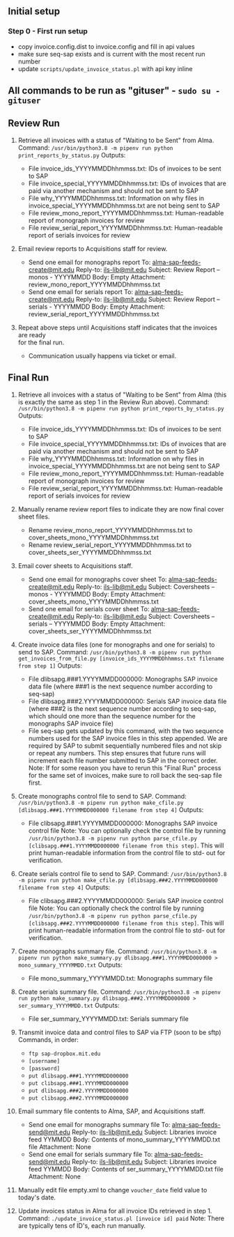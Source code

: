 ## Initial setup
### Step 0 - First run setup 
* copy invoice.config.dist to invoice.config and fill in api values
* make sure seq-sap exists and is current with the most recent run number  
* update `scripts/update_invoice_status.pl` with api key inline

## All commands to be run as "gituser" - `sudo su - gituser`

## Review Run

1.  Retrieve all invoices with a status of "Waiting to be Sent" from Alma.
    Command:
      `/usr/bin/python3.8 -m pipenv run python print_reports_by_status.py`
    Outputs:
      - File invoice_ids_YYYYMMDDhhmmss.txt: IDs of invoices to be sent to SAP
      - File invoice_special_YYYYMMDDhhmmss.txt: IDs of invoices that are paid via
        another mechanism and should not be sent to SAP
      - File why_YYYYMMDDhhmmss.txt: Information on why files in
        invoice_special_YYYYMMDDhhmmss.txt are not being sent to SAP
      - File review_mono_report_YYYYMMDDhhmmss.txt: Human-readable report of monograph
        invoices for review
      - File review_serial_report_YYYYMMDDhhmmss.txt: Human-readable report of serials
        invoices for review

2.  Email review reports to Acquisitions staff for review.
    - Send one email for monographs report
        To: alma-sap-feeds-create@mit.edu
        Reply-to: ils-lib@mit.edu
        Subject: Review Report – monos - YYYYMMDD
        Body: Empty
        Attachment: review_mono_report_YYYYMMDDhhmmss.txt
    - Send one email for serials report
        To: alma-sap-feeds-create@mit.edu
        Reply-to: ils-lib@mit.edu
        Subject: Review Report – serials - YYYYMMDD
        Body: Empty
        Attachment: review_serial_report_YYYYMMDDhhmmss.txt

3.  Repeat above steps until Acquisitions staff indicates that the invoices are ready   
    for the final run.
    - Communication usually happens via ticket or email.


## Final Run

1.  Retrieve all invoices with a status of "Waiting to be Sent" from Alma (this is
    exactly the same as step 1 in the Review Run above).
    Command:
      `/usr/bin/python3.8 -m pipenv run python print_reports_by_status.py`
    Outputs:
      - File invoice_ids_YYYYMMDDhhmmss.txt: IDs of invoices to be sent to SAP
      - File invoice_special_YYYYMMDDhhmmss.txt: IDs of invoices that are paid via
        another mechanism and should not be sent to SAP
      - File why_YYYYMMDDhhmmss.txt: Information on why files in
        invoice_special_YYYYMMDDhhmmss.txt are not being sent to SAP
      - File review_mono_report_YYYYMMDDhhmmss.txt: Human-readable report of monograph
        invoices for review
      - File review_serial_report_YYYYMMDDhhmmss.txt: Human-readable report of serials
        invoices for review

2.  Manually rename review report files to indicate they are now final cover sheet
    files.
    - Rename review_mono_report_YYYYMMDDhhmmss.txt to
      cover_sheets_mono_YYYYMMDDhhmmss.txt
    - Rename review_serial_report_YYYYMMDDhhmmss.txt to
      cover_sheets_ser_YYYYMMDDhhmmss.txt

3.  Email cover sheets to Acquisitions staff.
    - Send one email for monographs cover sheet
        To: alma-sap-feeds-create@mit.edu
        Reply-to: ils-lib@mit.edu
        Subject: Coversheets – monos - YYYYMMDD
        Body: Empty
        Attachment: cover_sheets_mono_YYYYMMDDhhmmss.txt
    - Send one email for serials cover sheet
        To: alma-sap-feeds-create@mit.edu
        Reply-to: ils-lib@mit.edu
        Subject: Coversheets – serials – YYYYMMDD
        Body: Empty
        Attachment: cover_sheets_ser_YYYYMMDDhhmmss.txt

4.  Create invoice data files (one for monographs and one for serials) to send to SAP.
    Command:
      `/usr/bin/python3.8 -m pipenv run python get_invoices_from_file.py [invoice_ids_YYYYMMDDhhmmss.txt filename from step 1]`
    Outputs:
      - File dlibsapg.###1.YYYYMMDD000000: Monographs SAP invoice data file (where ###1
        is the next sequence number according to seq-sap)
      - File dlibsapg.###2.YYYYMMDD000000: Serials SAP invoice data file (where ###2 is
        the next sequence number according to seq-sap, which should one more than the
        sequence number for the monographs SAP invoice file)
      - File seq-sap gets updated by this command,  with the two sequence numbers used
        for the SAP invoice files in this step appended. We are required by SAP to
        submit sequentially numbered files and not skip or repeat any numbers. This
        step ensures that future runs will increment each file number submitted to SAP
        in the correct order.
    Note:
      If for some reason you have to rerun this "Final Run" process for the same set
      of invoices, make sure to roll back the seq-sap file first.

5.  Create monographs control file to send to SAP.
    Command:
      `/usr/bin/python3.8 -m pipenv run python make_cfile.py [dlibsapg.###1.YYYYMMDD000000 filename from step 4]`
    Outputs:
      - File clibsapg.###1.YYYYMMDD000000: Monographs SAP invoice control file
    Note:
      You can optionally check the control file by running `/usr/bin/python3.8 -m
      pipenv run python parse_cfile.py [clibsapg.###1.YYYYMMDD000000 filename from this
      step]`. This will print human-readable information from the control file to std-
      out for verification.

6.  Create serials control file to send to SAP.
    Command:
      `/usr/bin/python3.8 -m pipenv run python make_cfile.py [dlibsapg.###2.YYYYMMDD000000 filename from step 4]`
    Outputs:
      - File clibsapg.###2.YYYYMMDD000000: Serials SAP invoice control file
    Note:
      You can optionally check the control file by running `/usr/bin/python3.8 -m
      pipenv run python parse_cfile.py [clibsapg.###2.YYYYMMDD000000 filename from this
      step]`. This will print human-readable information from the control file to std-
      out for verification.

7.  Create monographs summary file.
    Command:
      `/usr/bin/python3.8 -m pipenv run python make_summary.py dlibsapg.###1.YYYYMMDD000000 > mono_summary_YYYYMMDD.txt`
    Outputs:
      - File mono_summary_YYYYMMDD.txt: Monographs summary file

8.  Create serials summary file.
    Command:
      `/usr/bin/python3.8 -m pipenv run python make_summary.py dlibsapg.###2.YYYYMMDD000000 > ser_summary_YYYYMMDD.txt`
    Outputs:
      - File ser_summary_YYYYMMDD.txt: Serials summary file

9.  Transmit invoice data and control files to SAP via FTP (soon to be sftp)
    Commands, in order:
      - `ftp sap-dropbox.mit.edu`
      - `[username]`
      - `[password]`
      - `put dlibsapg.###1.YYYYMMDD000000`
      - `put clibsapg.###1.YYYYMMDD000000`
      - `put dlibsapg.###2.YYYYMMDD000000`
      - `put clibsapg.###2.YYYYMMDD000000`

10. Email summary file contents to Alma, SAP, and Acquisitions staff.
    - Send one email for monographs summary file
        To: alma-sap-feeds-send@mit.edu
        Reply-to: ils-lib@mit.edu
        Subject: Libraries invoice feed YYMMDD
        Body: Contents of mono_summary_YYYYMMDD.txt file
        Attachment: None
    - Send one email for serials summary file
        To: alma-sap-feeds-send@mit.edu
        Reply-to: ils-lib@mit.edu
        Subject: Libraries invoice feed YYMMDD
        Body: Contents of ser_summary_YYYYMMDD.txt file
        Attachment: None

11. Manually edit file empty.xml to change `voucher_date` field value to today's date.

12. Update invoices status in Alma for all invoice IDs retrieved in step 1.
    Command:
      `./update_invoice_status.pl [invoice id] paid`
    Note:
      There are typically tens of ID's, each run manually.  
